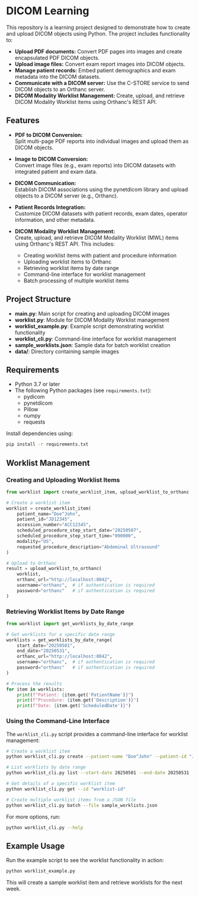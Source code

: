 # DICOM Learning

This repository is a learning project designed to demonstrate how to create and upload DICOM objects using Python. The project includes functionality to:

- **Upload PDF documents:** Convert PDF pages into images and create encapsulated PDF DICOM objects.
- **Upload image files:** Convert exam report images into DICOM objects.
- **Manage patient records:** Embed patient demographics and exam metadata into the DICOM datasets.
- **Communicate with a DICOM server:** Use the C-STORE service to send DICOM objects to an Orthanc server.
- **DICOM Modality Worklist Management:** Create, upload, and retrieve DICOM Modality Worklist items using Orthanc's REST API.

## Features

- **PDF to DICOM Conversion:**  
  Split multi-page PDF reports into individual images and upload them as DICOM objects.

- **Image to DICOM Conversion:**  
  Convert image files (e.g., exam reports) into DICOM datasets with integrated patient and exam data.

- **DICOM Communication:**  
  Establish DICOM associations using the pynetdicom library and upload objects to a DICOM server (e.g., Orthanc).

- **Patient Records Integration:**  
  Customize DICOM datasets with patient records, exam dates, operator information, and other metadata.

- **DICOM Modality Worklist Management:**  
  Create, upload, and retrieve DICOM Modality Worklist (MWL) items using Orthanc's REST API. This includes:
  - Creating worklist items with patient and procedure information
  - Uploading worklist items to Orthanc
  - Retrieving worklist items by date range
  - Command-line interface for worklist management
  - Batch processing of multiple worklist items

## Project Structure

- **main.py**: Main script for creating and uploading DICOM images
- **worklist.py**: Module for DICOM Modality Worklist management
- **worklist_example.py**: Example script demonstrating worklist functionality
- **worklist_cli.py**: Command-line interface for worklist management
- **sample_worklists.json**: Sample data for batch worklist creation
- **data/**: Directory containing sample images

## Requirements

- Python 3.7 or later
- The following Python packages (see `requirements.txt`):
  - pydicom
  - pynetdicom
  - Pillow
  - numpy
  - requests

Install dependencies using:

```bash
pip install -r requirements.txt
```

## Worklist Management

### Creating and Uploading Worklist Items

```python
from worklist import create_worklist_item, upload_worklist_to_orthanc

# Create a worklist item
worklist = create_worklist_item(
    patient_name="Doe^John",
    patient_id="JD12345",
    accession_number="ACC12345",
    scheduled_procedure_step_start_date="20250507",
    scheduled_procedure_step_start_time="090000",
    modality="US",
    requested_procedure_description="Abdominal Ultrasound"
)

# Upload to Orthanc
result = upload_worklist_to_orthanc(
    worklist,
    orthanc_url="http://localhost:8042",
    username="orthanc",  # if authentication is required
    password="orthanc"   # if authentication is required
)
```

### Retrieving Worklist Items by Date Range

```python
from worklist import get_worklists_by_date_range

# Get worklists for a specific date range
worklists = get_worklists_by_date_range(
    start_date="20250501",
    end_date="20250531",
    orthanc_url="http://localhost:8042",
    username="orthanc",  # if authentication is required
    password="orthanc"   # if authentication is required
)

# Process the results
for item in worklists:
    print(f"Patient: {item.get('PatientName')}")
    print(f"Procedure: {item.get('Description')}")
    print(f"Date: {item.get('ScheduledDate')}")
```

### Using the Command-Line Interface

The `worklist_cli.py` script provides a command-line interface for worklist management:

```bash
# Create a worklist item
python worklist_cli.py create --patient-name "Doe^John" --patient-id "JD12345" --accession "ACC12345"

# List worklists by date range
python worklist_cli.py list --start-date 20250501 --end-date 20250531

# Get details of a specific worklist item
python worklist_cli.py get --id "worklist-id"

# Create multiple worklist items from a JSON file
python worklist_cli.py batch --file sample_worklists.json
```

For more options, run:

```bash
python worklist_cli.py --help
```

## Example Usage

Run the example script to see the worklist functionality in action:

```bash
python worklist_example.py
```

This will create a sample worklist item and retrieve worklists for the next week.
